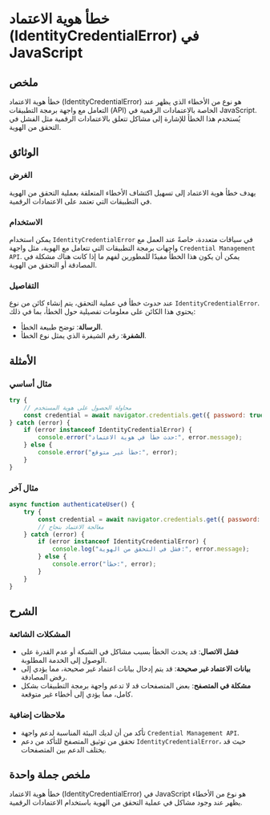 <!--
Meta Description: # خطأ هوية الاعتماد (IdentityCredentialError) في JavaScript ## ملخص خطأ هوية الاعتماد (IdentityCredentialError) هو نوع من الأخطاء الذي يظهر عند التعام...
Meta Keywords: error, خطأ, identitycredentialerror, الاعتماد, هوية
-->

# خطأ هوية الاعتماد (IdentityCredentialError) في JavaScript

## ملخص
خطأ هوية الاعتماد (IdentityCredentialError) هو نوع من الأخطاء الذي يظهر عند التعامل مع واجهة برمجة التطبيقات (API) الخاصة بالاعتمادات الرقمية في JavaScript. يُستخدم هذا الخطأ للإشارة إلى مشاكل تتعلق بالاعتمادات الرقمية مثل الفشل في التحقق من الهوية.

## الوثائق
### الغرض
يهدف خطأ هوية الاعتماد إلى تسهيل اكتشاف الأخطاء المتعلقة بعملية التحقق من الهوية في التطبيقات التي تعتمد على الاعتمادات الرقمية.

### الاستخدام
يمكن استخدام `IdentityCredentialError` في سياقات متعددة، خاصةً عند العمل مع واجهات برمجة التطبيقات التي تتعامل مع الهوية، مثل واجهة `Credential Management API`. يمكن أن يكون هذا الخطأ مفيدًا للمطورين لفهم ما إذا كانت هناك مشكلة في المصادقة أو التحقق من الهوية.

### التفاصيل
عند حدوث خطأ في عملية التحقق، يتم إنشاء كائن من نوع `IdentityCredentialError`. يحتوي هذا الكائن على معلومات تفصيلية حول الخطأ، بما في ذلك:
- **الرسالة**: توضح طبيعة الخطأ.
- **الشفرة**: رقم الشيفرة الذي يمثل نوع الخطأ.

## الأمثلة
### مثال أساسي
```javascript
try {
    // محاولة الحصول على هوية المستخدم
    const credential = await navigator.credentials.get({ password: true });
} catch (error) {
    if (error instanceof IdentityCredentialError) {
        console.error("حدث خطأ في هوية الاعتماد:", error.message);
    } else {
        console.error("خطأ غير متوقع:", error);
    }
}
```

### مثال آخر
```javascript
async function authenticateUser() {
    try {
        const credential = await navigator.credentials.get({ password: true });
        // معالجة الاعتماد بنجاح
    } catch (error) {
        if (error instanceof IdentityCredentialError) {
            console.log("فشل في التحقق من الهوية:", error.message);
        } else {
            console.error("خطأ:", error);
        }
    }
}
```

## الشرح
### المشكلات الشائعة
- **فشل الاتصال**: قد يحدث الخطأ بسبب مشاكل في الشبكة أو عدم القدرة على الوصول إلى الخدمة المطلوبة.
- **بيانات الاعتماد غير صحيحة**: قد يتم إدخال بيانات اعتماد غير صحيحة، مما يؤدي إلى رفض المصادقة.
- **مشكلة في المتصفح**: بعض المتصفحات قد لا تدعم واجهة برمجة التطبيقات بشكل كامل، مما يؤدي إلى أخطاء غير متوقعة.

### ملاحظات إضافية
- تأكد من أن لديك البيئة المناسبة لدعم واجهة `Credential Management API`.
- تحقق من توثيق المتصفح للتأكد من دعم `IdentityCredentialError`، حيث قد يختلف الدعم بين المتصفحات.

## ملخص جملة واحدة
خطأ هوية الاعتماد (IdentityCredentialError) في JavaScript هو نوع من الأخطاء يظهر عند وجود مشاكل في عملية التحقق من الهوية باستخدام الاعتمادات الرقمية.
